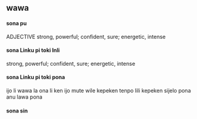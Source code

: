 ## wawa

#### sona pu

ADJECTIVE strong, powerful; confident, sure; energetic, intense

#### sona Linku pi toki Inli

strong, powerful; confident, sure; energetic, intense

#### sona Linku pi toki pona

ijo li wawa la ona li ken ijo mute wile kepeken tenpo lili kepeken sijelo pona anu lawa pona

#### sona sin

